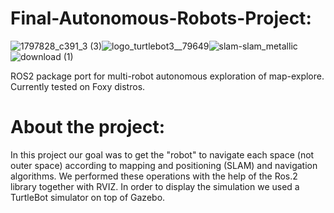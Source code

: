 # Final-Autonomous-Robots-Project:
![1797828_c391_3 (3)](https://user-images.githubusercontent.com/73976733/179217929-e384055e-46cf-44dc-b9ee-01a367a8aaa7.jpg)![logo_turtlebot3__79649](https://user-images.githubusercontent.com/73976733/179218124-36d5a364-d293-45b6-8443-178f36cc582a.jpg)![slam-slam_metallic](https://user-images.githubusercontent.com/73976733/179218471-b4c86aa8-9131-4b36-bcb1-532d21c905d6.gif)![download (1)](https://user-images.githubusercontent.com/73976733/179221637-5558f1e5-f20c-43e3-b8df-b6c11095e1a3.png)





ROS2 package port for multi-robot autonomous exploration of map-explore. Currently tested on Foxy distros.
# About the project:
In this project our goal was to get the "robot" to navigate each space (not outer space) according to mapping and positioning (SLAM) and navigation algorithms.
We performed these operations with the help of the Ros.2 library together with RVIZ.
In order to display the simulation we used a TurtleBot simulator on top of Gazebo.



